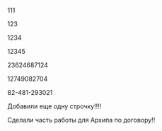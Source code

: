 111

123

1234

12345

23624687124

12749082704

82-481-293021

Добавили еще одну строчку!!!!

Сделали часть работы для Архипа по договору!!